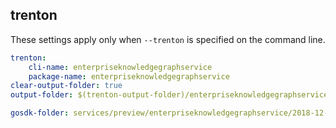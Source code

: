 
## trenton

These settings apply only when `--trenton` is specified on the command line.

``` yaml $(trenton)
trenton:
    cli-name: enterpriseknowledgegraphservice
    package-name: enterpriseknowledgegraphservice
clear-output-folder: true
output-folder: $(trenton-output-folder)/enterpriseknowledgegraphservice
```

``` yaml $(tag) == 'package-2018-12-03' && $(trenton)
gosdk-folder: services/preview/enterpriseknowledgegraphservice/2018-12-03/enterpriseknowledgegraphservice
```
